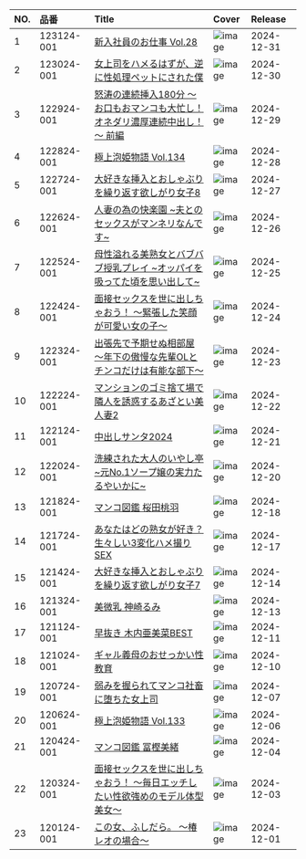 |NO.|品番|Title|Cover|Release|
|:---|:---|:---|:---|:---|
1|123124-001|[新入社員のお仕事 Vol.28](https://www.avmoive.top/index.php/archives/34818/)|![image](https://www.caribbeancom.com/moviepages/123124-001/images/l_l.jpg)|2024-12-31
2|123024-001|[女上司をハメるはずが、逆に性処理ペットにされた僕](https://www.avmoive.top/index.php/archives/34819/)|![image](https://www.caribbeancom.com/moviepages/123024-001/images/l_l.jpg)|2024-12-30
3|122924-001|[怒涛の連続挿入180分 ～お口もおマンコも大忙し！オネダリ濃厚連続中出し！～ 前編](https://www.avmoive.top/index.php/archives/34820/)|![image](https://www.caribbeancom.com/moviepages/122924-001/images/l_l.jpg)|2024-12-29
4|122824-001|[極上泡姫物語 Vol.134](https://www.avmoive.top/index.php/archives/34821/)|![image](https://www.caribbeancom.com/moviepages/122824-001/images/l_l.jpg)|2024-12-28
5|122724-001|[大好きな挿入とおしゃぶりを繰り返す欲しがり女子8](https://www.avmoive.top/index.php/archives/34822/)|![image](https://www.caribbeancom.com/moviepages/122724-001/images/l_l.jpg)|2024-12-27
6|122624-001|[人妻の為の快楽園 ~夫とのセックスがマンネリなんです~](https://www.avmoive.top/index.php/archives/34823/)|![image](https://www.caribbeancom.com/moviepages/122624-001/images/l_l.jpg)|2024-12-26
7|122524-001|[母性溢れる美熟女とバブバブ授乳プレイ ~オッパイを吸ってた頃を思い出して~](https://www.avmoive.top/index.php/archives/34824/)|![image](https://www.caribbeancom.com/moviepages/122524-001/images/l_l.jpg)|2024-12-25
8|122424-001|[面接セックスを世に出しちゃおう！ ～緊張した笑顔が可愛い女の子～](https://www.avmoive.top/index.php/archives/34825/)|![image](https://www.caribbeancom.com/moviepages/122424-001/images/l_l.jpg)|2024-12-24
9|122324-001|[出張先で予期せぬ相部屋 ～年下の傲慢な先輩OLとチンコだけは有能な部下～](https://www.avmoive.top/index.php/archives/34826/)|![image](https://www.caribbeancom.com/moviepages/122324-001/images/l_l.jpg)|2024-12-23
10|122224-001|[マンションのゴミ捨て場で隣人を誘惑するあざとい美人妻2](https://www.avmoive.top/index.php/archives/34827/)|![image](https://www.caribbeancom.com/moviepages/122224-001/images/l_l.jpg)|2024-12-22
11|122124-001|[中出しサンタ2024](https://www.avmoive.top/index.php/archives/34828/)|![image](https://www.caribbeancom.com/moviepages/122124-001/images/l_l.jpg)|2024-12-21
12|122024-001|[洗練された大人のいやし亭 ~元No.1ソープ嬢の実力たるやいかに~](https://www.avmoive.top/index.php/archives/34829/)|![image](https://www.caribbeancom.com/moviepages/122024-001/images/l_l.jpg)|2024-12-20
13|121824-001|[マンコ図鑑 桜田桃羽](https://www.avmoive.top/index.php/archives/35136/)|![image](https://www.caribbeancom.com/moviepages/121824-001/images/l_l.jpg)|2024-12-18
14|121724-001|[あなたはどの熟女が好き？生々しい3変化ハメ撮りSEX](https://www.avmoive.top/index.php/archives/34830/)|![image](https://www.caribbeancom.com/moviepages/121724-001/images/l_l.jpg)|2024-12-17
15|121424-001|[大好きな挿入とおしゃぶりを繰り返す欲しがり女子7](https://www.avmoive.top/index.php/archives/34831/)|![image](https://www.caribbeancom.com/moviepages/121424-001/images/l_l.jpg)|2024-12-14
16|121324-001|[美微乳 神崎るみ](https://www.avmoive.top/index.php/archives/34832/)|![image](https://www.caribbeancom.com/moviepages/121324-001/images/l_l.jpg)|2024-12-13
17|121124-001|[早抜き 木内亜美菜BEST](https://www.avmoive.top/index.php/archives/34833/)|![image](https://www.caribbeancom.com/moviepages/121124-001/images/l_l.jpg)|2024-12-11
18|121024-001|[ギャル義母のおせっかい性教育](https://www.avmoive.top/index.php/archives/34834/)|![image](https://www.caribbeancom.com/moviepages/121024-001/images/l_l.jpg)|2024-12-10
19|120724-001|[弱みを握られてマンコ社畜に堕ちた女上司](https://www.avmoive.top/index.php/archives/34835/)|![image](https://www.caribbeancom.com/moviepages/120724-001/images/l_l.jpg)|2024-12-07
20|120624-001|[極上泡姫物語 Vol.133](https://www.avmoive.top/index.php/archives/34836/)|![image](https://www.caribbeancom.com/moviepages/120624-001/images/l_l.jpg)|2024-12-06
21|120424-001|[マンコ図鑑 冨樫美緒](https://www.avmoive.top/index.php/archives/35137/)|![image](https://www.caribbeancom.com/moviepages/120424-001/images/l_l.jpg)|2024-12-04
22|120324-001|[面接セックスを世に出しちゃおう！ ～毎日エッチしたい性欲強めのモデル体型美女～](https://www.avmoive.top/index.php/archives/34837/)|![image](https://www.caribbeancom.com/moviepages/120324-001/images/l_l.jpg)|2024-12-03
23|120124-001|[この女、ふしだら。 ～椿レオの場合～](https://www.avmoive.top/index.php/archives/34838/)|![image](https://www.caribbeancom.com/moviepages/120124-001/images/l_l.jpg)|2024-12-01
